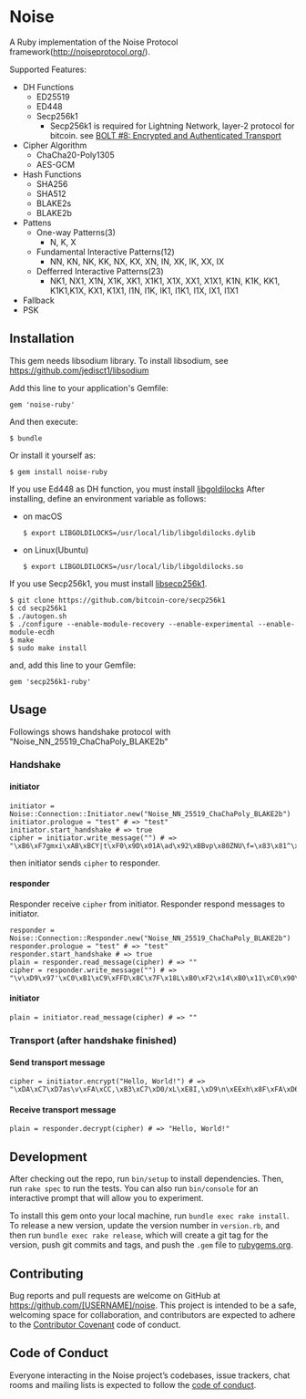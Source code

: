 # Noise

A Ruby implementation of the Noise Protocol framework(http://noiseprotocol.org/).

Supported Features:

* DH Functions
    * ED25519
    * ED448
    * Secp256k1
        * Secp256k1 is required for Lightning Network, layer-2 protocol for bitcoin. see [BOLT #8: Encrypted and Authenticated Transport](https://github.com/lightningnetwork/lightning-rfc/blob/master/08-transport.md)
* Cipher Algorithm
    * ChaCha20-Poly1305
    * AES-GCM
* Hash Functions
    * SHA256
    * SHA512
    * BLAKE2s
    * BLAKE2b
* Pattens
    * One-way Patterns(3)
        * N, K, X
    * Fundamental Interactive Patterns(12)
        * NN, KN, NK, KK, NX, KX, XN, IN, XK, IK, XX, IX
    * Defferred Interactive Patterns(23)
        * NK1, NX1, X1N, X1K, XK1, X1K1, X1X, XX1, X1X1, K1N, K1K, KK1, K1K1,K1X, KX1, K1X1, I1N, I1K, IK1, I1K1, I1X, IX1, I1X1
* Fallback
* PSK

## Installation

This gem needs libsodium library.
To install libsodium, see https://github.com/jedisct1/libsodium

Add this line to your application's Gemfile:

```
gem 'noise-ruby'
```

And then execute:

    $ bundle

Or install it yourself as:

    $ gem install noise-ruby

If you use Ed448 as DH function, you must install [libgoldilocks](https://github.com/otrv4/libgoldilocks)
After installing, define an environment variable as follows:

   * on macOS
      
         $ export LIBGOLDILOCKS=/usr/local/lib/libgoldilocks.dylib

   * on Linux(Ubuntu)
   
         $ export LIBGOLDILOCKS=/usr/local/lib/libgoldilocks.so

If you use Secp256k1, you must install [libsecp256k1](https://github.com/bitcoin-core/secp256k1).

    $ git clone https://github.com/bitcoin-core/secp256k1
    $ cd secp256k1
    $ ./autogen.sh
    $ ./configure --enable-module-recovery --enable-experimental --enable-module-ecdh
    $ make
    $ sudo make install

and, add this line to your Gemfile:

```
gem 'secp256k1-ruby'
```

## Usage

Followings shows handshake protocol with "Noise_NN_25519_ChaChaPoly_BLAKE2b"

### Handshake

#### initiator

```
initiator = Noise::Connection::Initiator.new("Noise_NN_25519_ChaChaPoly_BLAKE2b")
initiator.prologue = "test" # => "test"
initiator.start_handshake # => true
cipher = initiator.write_message("") # => "\xB6\xF7gmxi\xAB\xBCY|t\xF0\x9D\x01A\ad\x92\xBBvp\x80ZNU\f=\x83\x81^\xFD\x15"
```

then initiator sends `cipher` to responder.

#### responder

Responder receive `cipher` from initiator.
Responder respond messages to initiator.

```
responder = Noise::Connection::Responder.new("Noise_NN_25519_ChaChaPoly_BLAKE2b")
responder.prologue = "test" # => "test"
responder.start_handshake # => true
plain = responder.read_message(cipher) # => ""
cipher = responder.write_message("") # => "\v\xD9\x97'\xC0\xB1\xC9\xFFD\x8C\x7F\x18L\xB0\xF2\x14\xB0\x11\xC0\x90\xAAZ\xE1\x03\x17z)\xB81/5L\x16\xE3\xD1\xBE<{\xB8\xBB\xD6\xF1\x00\x10]\x99=\xD7"
```


#### initiator

```
plain = initiator.read_message(cipher) # => ""
```

### Transport (after handshake finished)

#### Send transport message 

```
cipher = initiator.encrypt("Hello, World!") # => "\xDA\xC7\xD7as\v\xFA\xCC,\xB3\xC7\xD0/xL\xE8I,\xD9\n\xEExh\x8F\xFA\xD6\x01\x99W"
```

#### Receive transport message

```
plain = responder.decrypt(cipher) # => "Hello, World!"
```

## Development

After checking out the repo, run `bin/setup` to install dependencies. Then, run `rake spec` to run the tests. You can also run `bin/console` for an interactive prompt that will allow you to experiment.

To install this gem onto your local machine, run `bundle exec rake install`. To release a new version, update the version number in `version.rb`, and then run `bundle exec rake release`, which will create a git tag for the version, push git commits and tags, and push the `.gem` file to [rubygems.org](https://rubygems.org).

## Contributing

Bug reports and pull requests are welcome on GitHub at https://github.com/[USERNAME]/noise. This project is intended to be a safe, welcoming space for collaboration, and contributors are expected to adhere to the [Contributor Covenant](http://contributor-covenant.org) code of conduct.

## Code of Conduct

Everyone interacting in the Noise project’s codebases, issue trackers, chat rooms and mailing lists is expected to follow the [code of conduct](https://github.com/[USERNAME]/noise/blob/master/CODE_OF_CONDUCT.md).
